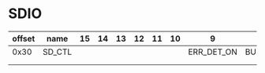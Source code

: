 # SDIO

| offset | name   | 15 | 14 | 13 | 12 | 11 | 10 | 9          | 8           | 7       | 6         | 5       | 4       | 3       | 2      | 1      | 0        | comment |
|--------|--------|----|----|----|----|----|----|------------|-------------|---------|-----------|---------|---------|---------|--------|--------|----------|---------|
| 0x30   | SD_CTL |    |    |    |    |    |    | ERR_DET_ON | BUSY_DET_ON | CHK_CMD | JOB_START | ADMA_EN | JOB_DIR | DTRX_EN | CMD_EN | RSP_EN | RSPR2_EN |         |
|        |        |    |    |    |    |    |    |            |             |         |           |         |         |         |        |        |          |         |
|        |        |    |    |    |    |    |    |            |             |         |           |         |         |         |        |        |          |         |
